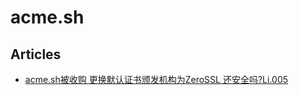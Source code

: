 # acme.sh

## Articles
* [acme.sh被收购 更换默认证书颁发机构为ZeroSSL 还安全吗?Li.005](https://lizicai.com/p/acme.sh%E8%A2%AB%E6%94%B6%E8%B4%AD-%E6%9B%B4%E6%8D%A2%E9%BB%98%E8%AE%A4%E8%AF%81%E4%B9%A6%E9%A2%81%E5%8F%91%E6%9C%BA%E6%9E%84%E4%B8%BAzerossl-%E8%BF%98%E5%AE%89%E5%85%A8%E5%90%97li.005/)
